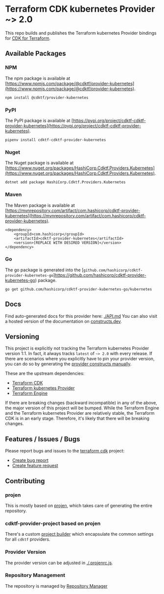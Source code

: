 
# Terraform CDK kubernetes Provider ~> 2.0

This repo builds and publishes the Terraform kubernetes Provider bindings for [CDK for Terraform](https://cdk.tf).

## Available Packages

### NPM

The npm package is available at [https://www.npmjs.com/package/@cdktf/provider-kubernetes](https://www.npmjs.com/package/@cdktf/provider-kubernetes).

`npm install @cdktf/provider-kubernetes`

### PyPI

The PyPI package is available at [https://pypi.org/project/cdktf-cdktf-provider-kubernetes](https://pypi.org/project/cdktf-cdktf-provider-kubernetes).

`pipenv install cdktf-cdktf-provider-kubernetes`

### Nuget

The Nuget package is available at [https://www.nuget.org/packages/HashiCorp.Cdktf.Providers.Kubernetes](https://www.nuget.org/packages/HashiCorp.Cdktf.Providers.Kubernetes).

`dotnet add package HashiCorp.Cdktf.Providers.Kubernetes`

### Maven

The Maven package is available at [https://mvnrepository.com/artifact/com.hashicorp/cdktf-provider-kubernetes](https://mvnrepository.com/artifact/com.hashicorp/cdktf-provider-kubernetes).

```
<dependency>
    <groupId>com.hashicorp</groupId>
    <artifactId>cdktf-provider-kubernetes</artifactId>
    <version>[REPLACE WITH DESIRED VERSION]</version>
</dependency>
```


### Go

The go package is generated into the [`github.com/hashicorp/cdktf-provider-kubernetes-go`]https://github.com/hashicorp/cdktf-provider-kubernetes-go) package.

`go get github.com/hashicorp/cdktf-provider-kubernetes-go/kubernetes`

## Docs

Find auto-generated docs for this provider here: [./API.md](./API.md)
You can also visit a hosted version of the documentation on [constructs.dev](https://constructs.dev/packages/@cdktf/provider-kubernetes).

## Versioning

This project is explicitly not tracking the Terraform kubernetes Provider version 1:1. In fact, it always tracks `latest` of `~> 2.0` with every release. If there are scenarios where you explicitly have to pin your provider version, you can do so by generating the [provider constructs manually](https://cdk.tf/imports).

These are the upstream dependencies:

- [Terraform CDK](https://cdk.tf)
- [Terraform kubernetes Provider](https://github.com/terraform-providers/terraform-provider-kubernetes)
- [Terraform Engine](https://terraform.io)

If there are breaking changes (backward incompatible) in any of the above, the major version of this project will be bumped. While the Terraform Engine and the Terraform kubernetes Provider are relatively stable, the Terraform CDK is in an early stage. Therefore, it's likely that there will be breaking changes.

## Features / Issues / Bugs

Please report bugs and issues to the [terraform cdk](https://cdk.tf) project:

- [Create bug report](https://cdk.tf/bug)
- [Create feature request](https://cdk.tf/feature)

## Contributing

### projen

This is mostly based on [projen](https://github.com/eladb/projen), which takes care of generating the entire repository.

### cdktf-provider-project based on projen

There's a custom [project builder](https://github.com/hashicorp/cdktf-provider-project) which encapsulate the common settings for all `cdktf` providers.

### Provider Version

The provider version can be adjusted in [./.projenrc.js](./.projenrc.js).

### Repository Management

The repository is managed by [Repository Manager](https://github.com/hashicorp/cdktf-repository-manager/)
